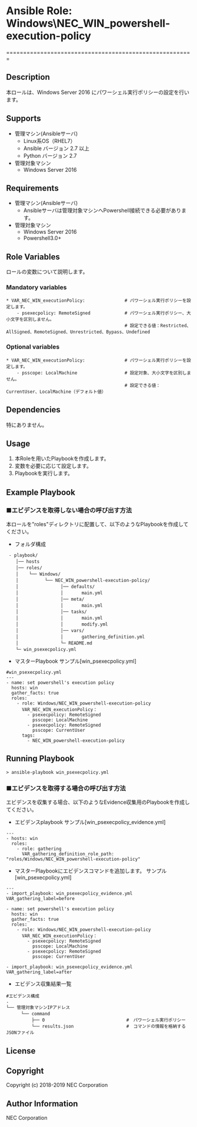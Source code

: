 # Ansible Role: Windows\NEC\_WIN\_powershell-execution-policy
=======================================================

## Description
本ロールは、Windows Server 2016 にパワーシェル実行ポリシーの設定を行います。

## Supports
- 管理マシン(Ansibleサーバ)
  * Linux系OS（RHEL7）
  * Ansible バージョン 2.7 以上
  * Python バージョン 2.7
- 管理対象マシン
  * Windows Server 2016

## Requirements
- 管理マシン(Ansibleサーバ)
  * Ansibleサーバは管理対象マシンへPowershell接続できる必要があります。
- 管理対象マシン
  * Windows Server 2016
  * Powershell3.0+

## Role Variables

ロールの変数について説明します。

### Mandatory variables

~~~
* VAR_NEC_WIN_executionPolicy:               # パワーシェル実行ポリシーを設定します。
    - psexecpolicy: RemoteSigned             # パワーシェル実行ポリシー、大小文字を区別しません。
                                             # 設定できる値：Restricted、AllSigned、RemoteSigned、Unrestricted、Bypass、Undefined
~~~

### Optional variables

~~~
* VAR_NEC_WIN_executionPolicy:               # パワーシェル実行ポリシーを設定します。
    - psscope: LocalMachine                  # 設定対象、大小文字を区別しません。
                                             # 設定できる値：CurrentUser、LocalMachine（デフォルト値）
~~~

## Dependencies

特にありません。

## Usage

1. 本Roleを用いたPlaybookを作成します。
2. 変数を必要に応じて設定します。
3. Playbookを実行します。

## Example Playbook

### ■エビデンスを取得しない場合の呼び出す方法

本ロールを"roles"ディレクトリに配置して、以下のようなPlaybookを作成してください。

- フォルダ構成

~~~
 - playbook/
　  │── hosts
　  │── roles/
　  │    └── Windows/
　  │          └── NEC_WIN_powershell-execution-policy/
　  │                │── defaults/
　  │                │       main.yml
　  │                │── meta/
　  │                │       main.yml
　  │                │── tasks/
　  │                │       main.yml
　  │                │       modify.yml
　  │                │── vars/
　  │                │       gathering_definition.yml
　  │                └─ README.md
　  └─ win_psexecpolicy.yml
~~~

- マスターPlaybook サンプル[win\_psexecpolicy.yml]

~~~
#win_psexecpolicy.yml
---
- name: set powershell's execution policy
  hosts: win
  gather_facts: true
  roles:
    - role: Windows/NEC_WIN_powershell-execution-policy
      VAR_NEC_WIN_executionPolicy：
        - psexecpolicy: RemoteSigned
          psscope: LocalMachine
        - psexecpolicy: RemoteSigned
          psscope: CurrentUser
      tags:
        - NEC_WIN_powershell-execution-policy
~~~

## Running Playbook

~~~
> ansible-playbook win_psexecpolicy.yml
~~~

### ■エビデンスを取得する場合の呼び出す方法

エビデンスを収集する場合、以下のようなEvidence収集用のPlaybookを作成してください。  

- エビデンスplaybook サンプル[win\_psexecpolicy\_evidence.yml]

~~~
---
- hosts: win
  roles:
    - role: gathering
      VAR_gathering_definition_role_path: "roles/Windows/NEC_WIN_powershell-execution-policy"
~~~

- マスターPlaybookにエビデンスコマンドを追加します。 サンプル[win\_psexecpolicy.yml]

~~~
---
- import_playbook: win_psexecpolicy_evidence.yml VAR_gathering_label=before

- name: set powershell's execution policy
  hosts: win
  gather_facts: true
  roles:
    - role: Windows/NEC_WIN_powershell-execution-policy
      VAR_NEC_WIN_executionPolicy：
        - psexecpolicy: RemoteSigned
          psscope: LocalMachine
        - psexecpolicy: RemoteSigned
          psscope: CurrentUser

- import_playbook: win_psexecpolicy_evidence.yml VAR_gathering_label=after
~~~

- エビデンス収集結果一覧

~~~
#エビデンス構成
.
└── 管理対象マシンIPアドレス
　    └── command
　        ├── 0                               #　パワーシェル実行ポリシー
　        └── results.json                    #　コマンドの情報を格納するJSONファイル
~~~

## License

## Copyright

Copyright (c) 2018-2019 NEC Corporation

## Author Information

NEC Corporation
